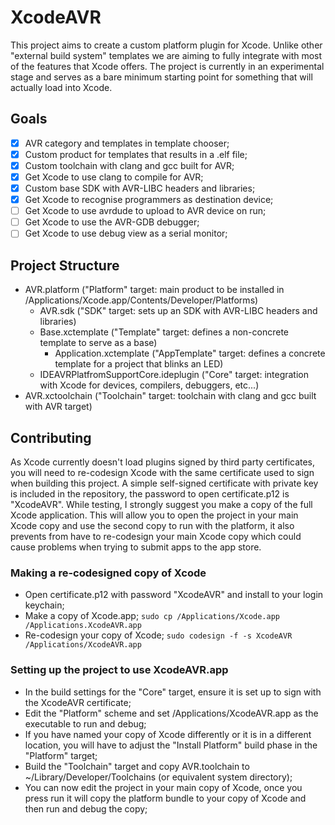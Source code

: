 # XcodeAVR
This project aims to create a custom platform plugin for Xcode. Unlike other "external build system" templates we are aiming to fully integrate with most of the features that Xcode offers.
The project is currently in an experimental stage and serves as a bare minimum starting point for something that will actually load into Xcode.

## Goals
- [x] AVR category and templates in template chooser;
- [x] Custom product for templates that results in a .elf file;
- [x] Custom toolchain with clang and gcc built for AVR;
- [x] Get Xcode to use clang to compile for AVR;
- [x] Custom base SDK with AVR-LIBC headers and libraries;
- [x] Get Xcode to recognise programmers as destination device;
- [ ] Get Xcode to use avrdude to upload to AVR device on run;
- [ ] Get Xcode to use the AVR-GDB debugger;
- [ ] Get Xcode to use debug view as a serial monitor;

## Project Structure

- AVR.platform ("Platform" target: main product to be installed in /Applications/Xcode.app/Contents/Developer/Platforms)
  - AVR.sdk ("SDK" target: sets up an SDK with AVR-LIBC headers and libraries)
  - Base.xctemplate ("Template" target: defines a non-concrete template to serve as a base)
    - Application.xctemplate ("AppTemplate" target: defines a concrete template for a project that blinks an LED)
  - IDEAVRPlatfromSupportCore.ideplugin ("Core" target: integration with Xcode for devices, compilers, debuggers, etc...)
- AVR.xctoolchain ("Toolchain" target: toolchain with clang and gcc built with AVR target)

## Contributing

As Xcode currently doesn't load plugins signed by third party certificates, you will need to re-codesign Xcode with the same certificate used to sign when building this project.
A simple self-signed certificate with private key is included in the repository, the password to open certificate.p12 is "XcodeAVR". While testing, I strongly suggest you make a copy of the full Xcode application. This will allow you to open the project in your main Xcode copy and use the second copy to run with the platform, it also prevents from have to re-codesign your main Xcode copy which could cause problems when trying to submit apps to the app store.

### Making a re-codesigned copy of Xcode

- Open certificate.p12 with password "XcodeAVR" and install to your login keychain;
- Make a copy of Xcode.app;
```sudo cp /Applications/Xcode.app /Applications.XcodeAVR.app```
- Re-codesign your copy of Xcode;
```sudo codesign -f -s XcodeAVR /Applications/XcodeAVR.app```

### Setting up the project to use XcodeAVR.app

- In the build settings for the "Core" target, ensure it is set up to sign with the XcodeAVR certificate;
- Edit the "Platform" scheme and set /Applications/XcodeAVR.app as the executable to run and debug;
- If you have named your copy of Xcode differently or it is in a different location, you will have to adjust the "Install Platform" build phase in the "Platform" target;
- Build the "Toolchain" target and copy AVR.toolchain to ~/Library/Developer/Toolchains (or equivalent system directory);
- You can now edit the project in your main copy of Xcode, once you press run it will copy the platform bundle to your copy of Xcode and then run and debug the copy;
